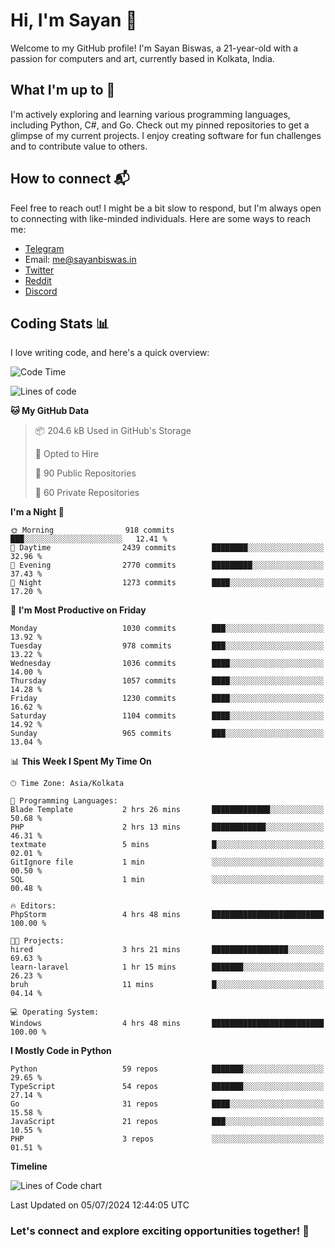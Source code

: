 # Hi, I'm Sayan 👋

Welcome to my GitHub profile! I'm Sayan Biswas, a 21-year-old with a passion for computers and art, currently based in Kolkata, India.

## What I'm up to 🚀

I'm actively exploring and learning various programming languages, including Python, C#, and Go. Check out my pinned repositories to get a glimpse of my current projects. I enjoy creating software for fun challenges and to contribute value to others.

## How to connect 📬

Feel free to reach out! I might be a bit slow to respond, but I'm always open to connecting with like-minded individuals. Here are some ways to reach me:

- [Telegram](https://t.me/dank_as_fuck)
- Email: [me@sayanbiswas.in](mailto:me@sayanbiswas.in)
- [Twitter](https://twitter.com/TheDankDel)
- [Reddit](https://www.reddit.com/user/dank_as_fuck_/)
- [Discord](https://discordapp.com/users/506536929152466945)

## Coding Stats 📊

I love writing code, and here's a quick overview:

<!--START_SECTION:waka-->
![Code Time](http://img.shields.io/badge/Code%20Time-1%2C651%20hrs%2050%20mins-blue)

![Lines of code](https://img.shields.io/badge/From%20Hello%20World%20I%27ve%20Written-5.7%20million%20lines%20of%20code-blue)

**🐱 My GitHub Data** 

> 📦 204.6 kB Used in GitHub's Storage 
 > 
> 💼 Opted to Hire
 > 
> 📜 90 Public Repositories 
 > 
> 🔑 60 Private Repositories 
 > 
**I'm a Night 🦉** 

```text
🌞 Morning                918 commits         ███░░░░░░░░░░░░░░░░░░░░░░   12.41 % 
🌆 Daytime                2439 commits        ████████░░░░░░░░░░░░░░░░░   32.96 % 
🌃 Evening                2770 commits        █████████░░░░░░░░░░░░░░░░   37.43 % 
🌙 Night                  1273 commits        ████░░░░░░░░░░░░░░░░░░░░░   17.20 % 
```
📅 **I'm Most Productive on Friday** 

```text
Monday                   1030 commits        ███░░░░░░░░░░░░░░░░░░░░░░   13.92 % 
Tuesday                  978 commits         ███░░░░░░░░░░░░░░░░░░░░░░   13.22 % 
Wednesday                1036 commits        ████░░░░░░░░░░░░░░░░░░░░░   14.00 % 
Thursday                 1057 commits        ████░░░░░░░░░░░░░░░░░░░░░   14.28 % 
Friday                   1230 commits        ████░░░░░░░░░░░░░░░░░░░░░   16.62 % 
Saturday                 1104 commits        ████░░░░░░░░░░░░░░░░░░░░░   14.92 % 
Sunday                   965 commits         ███░░░░░░░░░░░░░░░░░░░░░░   13.04 % 
```


📊 **This Week I Spent My Time On** 

```text
🕑︎ Time Zone: Asia/Kolkata

💬 Programming Languages: 
Blade Template           2 hrs 26 mins       █████████████░░░░░░░░░░░░   50.68 % 
PHP                      2 hrs 13 mins       ████████████░░░░░░░░░░░░░   46.31 % 
textmate                 5 mins              █░░░░░░░░░░░░░░░░░░░░░░░░   02.01 % 
GitIgnore file           1 min               ░░░░░░░░░░░░░░░░░░░░░░░░░   00.50 % 
SQL                      1 min               ░░░░░░░░░░░░░░░░░░░░░░░░░   00.48 % 

🔥 Editors: 
PhpStorm                 4 hrs 48 mins       █████████████████████████   100.00 % 

🐱‍💻 Projects: 
hired                    3 hrs 21 mins       █████████████████░░░░░░░░   69.63 % 
learn-laravel            1 hr 15 mins        ███████░░░░░░░░░░░░░░░░░░   26.23 % 
bruh                     11 mins             █░░░░░░░░░░░░░░░░░░░░░░░░   04.14 % 

💻 Operating System: 
Windows                  4 hrs 48 mins       █████████████████████████   100.00 % 
```

**I Mostly Code in Python** 

```text
Python                   59 repos            ███████░░░░░░░░░░░░░░░░░░   29.65 % 
TypeScript               54 repos            ███████░░░░░░░░░░░░░░░░░░   27.14 % 
Go                       31 repos            ████░░░░░░░░░░░░░░░░░░░░░   15.58 % 
JavaScript               21 repos            ███░░░░░░░░░░░░░░░░░░░░░░   10.55 % 
PHP                      3 repos             ░░░░░░░░░░░░░░░░░░░░░░░░░   01.51 % 
```



**Timeline**

![Lines of Code chart](https://raw.githubusercontent.com/Dank-del/Dank-del/main/assets/bar_graph.png)


 Last Updated on 05/07/2024 12:44:05 UTC
<!--END_SECTION:waka-->

### Let's connect and explore exciting opportunities together! 🚀
